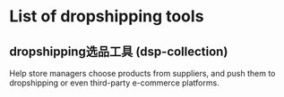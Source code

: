 # List of dropshipping tools
## dropshipping选品工具 (dsp-collection)
Help store managers choose products from suppliers, and push them to dropshipping or even third-party e-commerce platforms.

